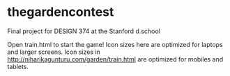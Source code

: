 # thegardencontest
Final project for DESIGN 374 at the Stanford d.school

Open train.html to start the game! Icon sizes here are optimized for laptops and larger screens. 
Icon sizes in http://niharikagunturu.com/garden/train.html are optimized for mobiles and tablets.
